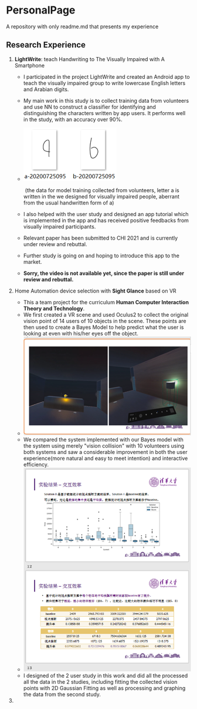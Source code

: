 # PersonalPage

A repository with only readme.md that presents my experience



## Research Experience

1. **LightWrite**: teach Handwriting to The Visually Impaired with A Smartphone

   * I participated in the project LightWrite and created an Android app to teach the visually impaired group to write lowercase English letters and Arabian digits. 

   * My main work in this study is to collect training data from volunteers and use NN to construct a classifier for identifying and distinguishing the characters written by app users. It performs well in the study, with an accuracy over 90%.

   * ![the data for model training collected from volunteers, letter a is written in the we designed for visually impaired people, aberrant from the usual handwritten form of a](./picture/LightWrite-CollectedTrainingData.PNG)

     ​	(the data for model training collected from volunteers, letter a is written in the we designed for visually impaired people, aberrant from the usual handwritten form of a)

   * I also helped with the user study and designed an app tutorial which is implemented in the app and has received positive feedbacks from visually impaired participants.

   * Relevant paper has been submitted to CHI 2021 and is currently under review and rebuttal. 

   * Further study is going on and hoping to introduce this app to the market.

   * **Sorry, the video is not available yet, since the paper is still under review and rebuttal.**

   

2. Home Automation device selection with **Sight Glance** based on VR

   * This a team project for the curriculum **Human Computer Interaction Theory and Technology**.
   * We first created a VR scene and used Oculus2 to collect the original vision point of 14 users of 10 objects in the scene. These points are then used to create a Bayes Model to help predict what the user is looking at even with his/her eyes off the object.
   * ![](./picture/SightGlance-scene.png)
   * We compared the system implemented with our Bayes model with the system using merely "vision collision" with 10 volunteers using both systems and saw a considerable improvement in both the user experience(more natural and easy to meet intention) and interactive efficiency. 
   * ![](./picture/SightGlance-result.png)
   * I designed of the 2 user study in this work and did all the processed all the data in the 2 studies, including fitting the collected vision points with 2D Gaussian Fitting as well as processing and graphing the data from the second study.

   

3. 